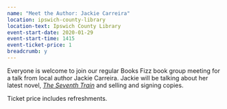 ```yaml
---
name: "Meet the Author: Jackie Carreira"
location: ipswich-county-library
location-text: Ipswich County Library
event-start-date: 2020-01-29
event-start-time: 1415
event-ticket-price: 1
breadcrumb: y
---
```


Everyone is welcome to join our regular Books Fizz book group meeting for a talk from local author Jackie Carreira. Jackie will be talking about her latest novel, [<cite>The Seventh Train</cite>](https://suffolk.spydus.co.uk/cgi-bin/spydus.exe/ENQ/OPAC/BIBENQ?BRN=2579400) and selling and signing copies.

Ticket price includes refreshments.
